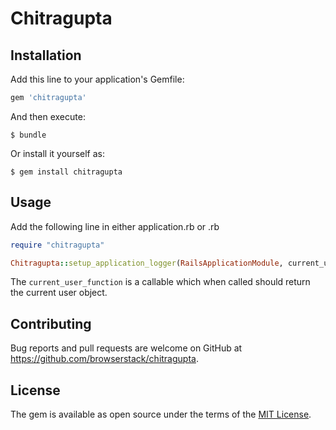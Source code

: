 # Chitragupta

## Installation

Add this line to your application's Gemfile:

```ruby
gem 'chitragupta'
```

And then execute:

    $ bundle

Or install it yourself as:

    $ gem install chitragupta

## Usage

Add the following line in either application.rb or <environment>.rb

```ruby
require "chitragupta"

Chitragupta::setup_application_logger(RailsApplicationModule, current_user_function)
```
The `current_user_function` is a callable which when called should return the current user object.

## Contributing

Bug reports and pull requests are welcome on GitHub at https://github.com/browserstack/chitragupta.

## License

The gem is available as open source under the terms of the [MIT License](https://opensource.org/licenses/MIT).
